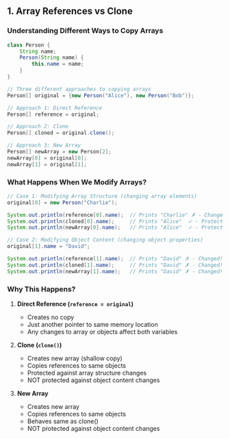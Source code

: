 ## 1. Array References vs Clone

### Understanding Different Ways to Copy Arrays

```java
class Person {
    String name;
    Person(String name) { 
        this.name = name; 
    }
}

// Three different approaches to copying arrays
Person[] original = {new Person("Alice"), new Person("Bob")};

// Approach 1: Direct Reference
Person[] reference = original;

// Approach 2: Clone
Person[] cloned = original.clone();

// Approach 3: New Array
Person[] newArray = new Person[2];
newArray[0] = original[0];
newArray[1] = original[1];
```

### What Happens When We Modify Arrays?

```java
// Case 1: Modifying Array Structure (changing array elements)
original[0] = new Person("Charlie");

System.out.println(reference[0].name);  // Prints "Charlie" ✗ - Changed!
System.out.println(cloned[0].name);     // Prints "Alice"  ✓ - Protected!
System.out.println(newArray[0].name);   // Prints "Alice"  ✓ - Protected!

// Case 2: Modifying Object Content (changing object properties)
original[1].name = "David";

System.out.println(reference[1].name);  // Prints "David" ✗ - Changed!
System.out.println(cloned[1].name);     // Prints "David" ✗ - Changed!
System.out.println(newArray[1].name);   // Prints "David" ✗ - Changed!
```

### Why This Happens?

1. **Direct Reference (`reference = original`)**
   - Creates no copy
   - Just another pointer to same memory location
   - Any changes to array or objects affect both variables

2. **Clone (`clone()`)**
   - Creates new array (shallow copy)
   - Copies references to same objects
   - Protected against array structure changes
   - NOT protected against object content changes

3. **New Array**
   - Creates new array
   - Copies references to same objects
   - Behaves same as clone()
   - NOT protected against object content changes
